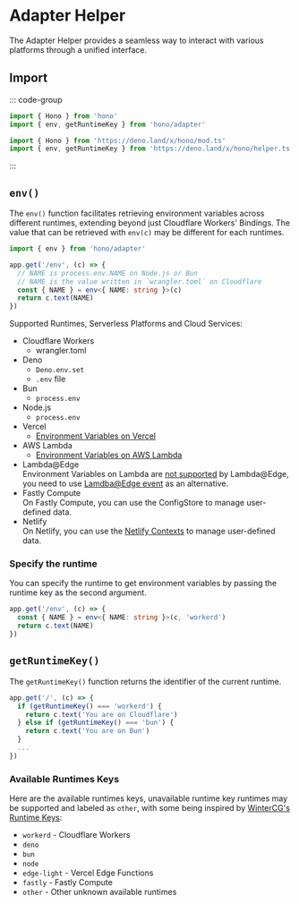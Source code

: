 # Adapter Helper

The Adapter Helper provides a seamless way to interact with various platforms through a unified interface.

## Import

::: code-group

```ts [npm]
import { Hono } from 'hono'
import { env, getRuntimeKey } from 'hono/adapter'
```

```ts [Deno]
import { Hono } from 'https://deno.land/x/hono/mod.ts'
import { env, getRuntimeKey } from 'https://deno.land/x/hono/helper.ts'
```

:::

## `env()`

The `env()` function facilitates retrieving environment variables across different runtimes, extending beyond just Cloudflare Workers' Bindings. The value that can be retrieved with `env(c)` may be different for each runtimes.

```ts
import { env } from 'hono/adapter'

app.get('/env', (c) => {
  // NAME is process.env.NAME on Node.js or Bun
  // NAME is the value written in `wrangler.toml` on Cloudflare
  const { NAME } = env<{ NAME: string }>(c)
  return c.text(NAME)
})
```

Supported Runtimes, Serverless Platforms and Cloud Services:

- Cloudflare Workers
  -  wrangler.toml
- Deno
  -  `Deno.env.set`
  -  `.env` file
- Bun
  -  `process.env`
- Node.js
  -  `process.env`
- Vercel
  -  [Environment Variables on Vercel](https://vercel.com/docs/projects/environment-variables)
- AWS Lambda
  -  [Environment Variables on AWS Lambda](https://docs.aws.amazon.com/lambda/latest/dg/samples-blank.html#samples-blank-architecture)
- Lambda@Edge\
  Environment Variables on Lambda are [not supported](https://docs.aws.amazon.com/AmazonCloudFront/latest/DeveloperGuide/add-origin-custom-headers.html) by Lambda@Edge, you need to use [Lamdba@Edge event](https://docs.aws.amazon.com/AmazonCloudFront/latest/DeveloperGuide/lambda-event-structure.html) as an alternative.
- Fastly Compute\
  On Fastly Compute, you can use the ConfigStore to manage user-defined data.
- Netlify\
  On Netlify, you can use the [Netlify Contexts](https://docs.netlify.com/site-deploys/overview/#deploy-contexts) to manage user-defined data.

### Specify the runtime

You can specify the runtime to get environment variables by passing the runtime key as the second argument.

```ts
app.get('/env', (c) => {
  const { NAME } = env<{ NAME: string }>(c, 'workerd')
  return c.text(NAME)
})
```

## `getRuntimeKey()`

The `getRuntimeKey()` function returns the identifier of the current runtime.

```ts
app.get('/', (c) => {
  if (getRuntimeKey() === 'workerd') {
    return c.text('You are on Cloudflare')
  } else if (getRuntimeKey() === 'bun') {
    return c.text('You are on Bun')
  }
  ...
})
```

### Available Runtimes Keys

Here are the available runtimes keys, unavailable runtime key runtimes may be supported and labeled as `other`, with some being inspired by [WinterCG's Runtime Keys](https://runtime-keys.proposal.wintercg.org/):

- `workerd` - Cloudflare Workers
- `deno`
- `bun`
- `node`
- `edge-light` - Vercel Edge Functions
- `fastly` - Fastly Compute
- `other` - Other unknown available runtimes
